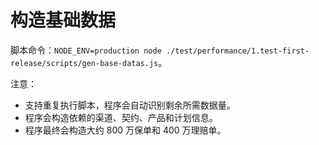 # 构造基础数据

脚本命令：`NODE_ENV=production node ./test/performance/1.test-first-release/scripts/gen-base-datas.js`。

注意：

- 支持重复执行脚本，程序会自动识别剩余所需数据量。
- 程序会构造依赖的渠道、契约、产品和计划信息。
- 程序最终会构造大约 800 万保单和 400 万理赔单。
